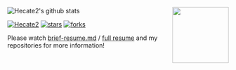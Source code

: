 <img align='right' src='https://sukasuka-anime-images.herokuapp.com/' width='128px'></img>
![Hecate2's github stats](https://github-readme-stats.vercel.app/api?username=Hecate2&show_icons=true&theme=buefy&count_private=true)  

[![Hecate2](https://img.shields.io/static/v1?label=Hecate2&message=Ignareo&color=green&logo=github)](https://github.com/Hecate2/Ignareo)
[![stars](https://img.shields.io/github/stars/Hecate2/Ignareo?style=social)](https://github.com/Hecate2/Ignareo/stargazers)
[![forks](https://img.shields.io/github/forks/Hecate2/Ignareo?style=social)](https://github.com/Hecate2/Ignareo/fork)

Please watch [brief-resume.md](brief-resume.md) / [full resume](Xinghao-Chen-CV.pdf) and my repositories for more information!  
<!--
**Hecate2/Hecate2** is a ✨ _special_ ✨ repository because its `README.md` (this file) appears on your GitHub profile.

Here are some ideas to get you started:

- 🔭 I’m currently working on ...
- 🌱 I’m currently learning ...
- 👯 I’m looking to collaborate on ...
- 🤔 I’m looking for help with ...
- 💬 Ask me about ...
- 📫 How to reach me: ...
- 😄 Pronouns: ...
- ⚡ Fun fact: ...
-->
